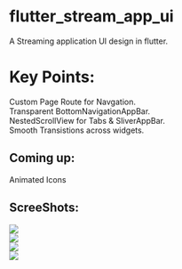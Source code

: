 # flutter_stream_app_ui

A Streaming application UI design in flutter.

# Key Points:

Custom Page Route for Navgation.    
Transparent BottomNavigationAppBar.    
NestedScrollView for Tabs & SliverAppBar.   
Smooth Transistions across widgets.  


## Coming up:

Animated Icons

## ScreeShots:

![](screeshots/Screenshot_1591603524.png)  
![](screeshots/Screenshot_1591603558.png)  
![](screeshots/Screenshot_1591603563.png)  
![](screeshots/Screenshot_1591603569.png)  

